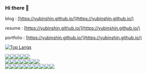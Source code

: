 ### Hi there 👋

blog : [https://yubinshin.github.io/](https://yubinshin.github.io/)

resume : [https://yubinshin.github.io/](https://yubinshin.github.io/)

portfolio : [https://yubinshin.github.io/](https://yubinshin.github.io/)

[![Top Langs](https://github-readme-stats.vercel.app/api/top-langs/?username=YubinShin&layout=compact)](https://github.com/anuraghazra/github-readme-stats)

<div style="display:flex">
                <img src="https://img.shields.io/badge/HTML5-E34F26?style=flat-square&logo=HTML5&logoColor=white"/>
                <img src="https://img.shields.io/badge/CSS3-1572B6?style=flat-square&logo=CSS3&logoColor=white"/>
                <img src="https://img.shields.io/badge/JavaScript-F7DF1E?style=flat-square&logo=JavaScript&logoColor=white"/>
                <img src="https://img.shields.io/badge/React-61DAFB?style=flat-square&logo=React&logoColor=white"/>
                <img src="https://img.shields.io/badge/Next.js-000000?style=flat-square&logo=nextdotjs&logoColor=white"/>   
</div>
<div style="display:flex">
                <img src="https://img.shields.io/badge/Node.js-339933?style=flat-square&logo=Node.js&logoColor=white"/>
                <img src="https://img.shields.io/badge/express-000000?style=flat-square&logo=express&logoColor=white"/>
                <img src="https://img.shields.io/badge/Linux-FCC624?style=flat-square&logo=linux&logoColor=white"/>
                <img src="https://img.shields.io/badge/mongoose-880000?style=flat-square&logo=mongoose&logoColor=white"/>
                <img src="https://img.shields.io/badge/NestJS-E0234E?style=flat-square&logo=nestjs&logoColor=white"/>
                <img src="https://img.shields.io/badge/Python-3776AB?style=flat-square&logo=python&logoColor=white"/>
                <img src="https://img.shields.io/badge/FastAPI-009688?style=flat-square&logo=fastapi&logoColor=white"/>
</div>
<div style="display:flex">
                <img src="https://img.shields.io/badge/mongodb-47A248?style=flat-square&logo=mongodb&logoColor=white"/>
                <img src="https://img.shields.io/badge/AmazoneS3-569A31?style=flat-square&logo=amazons3&logoColor=white"/>
                <img src="https://img.shields.io/badge/mysql-4479A1?style=flat-square&logo=mysql&logoColor=white"/>
                <img src="https://img.shields.io/badge/docker-2496ED?style=flat-square&logo=docker&logoColor=white"/>   
                <img src="https://img.shields.io/badge/googlecloud-4285F4?style=flat-square&logo=googlecloud&logoColor=white"/>              
                <img src="https://img.shields.io/badge/Jest-C21325?style=flat-square&logo=jest&logoColor=white"/> 
                <img src="https://img.shields.io/badge/Slack-4A154B?style=flat-square&logo=Slack&logoColor=white"/>
                <img src="https://img.shields.io/badge/Discord-5865F2?style=flat-square&logo=Discord&logoColor=white"/>
                <img src="https://img.shields.io/badge/notion-000000?style=flat-square&logo=notion&logoColor=white"/>
                <img src="https://img.shields.io/badge/Figma-F24E1E?style=flat-square&logo=figma&logoColor=white"/>
</div>

